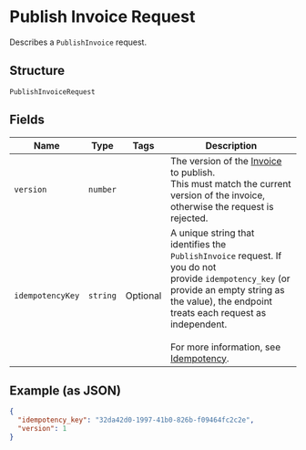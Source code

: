 
# Publish Invoice Request

Describes a `PublishInvoice` request.

## Structure

`PublishInvoiceRequest`

## Fields

| Name | Type | Tags | Description |
|  --- | --- | --- | --- |
| `version` | `number` |  | The version of the [Invoice](#type-invoice) to publish.<br>This must match the current version of the invoice,<br>otherwise the request is rejected. |
| `idempotencyKey` | `string` | Optional | A unique string that identifies the `PublishInvoice` request. If you do not<br>provide `idempotency_key` (or provide an empty string as the value), the endpoint<br>treats each request as independent.<br><br>For more information, see [Idempotency](https://developer.squareup.com/docs/working-with-apis/idempotency). |

## Example (as JSON)

```json
{
  "idempotency_key": "32da42d0-1997-41b0-826b-f09464fc2c2e",
  "version": 1
}
```

